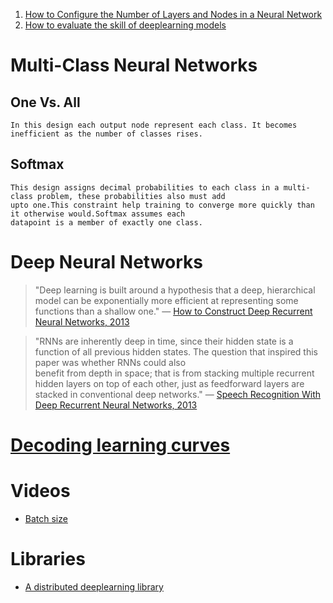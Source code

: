 1. [How to Configure the Number of Layers and Nodes in a Neural Network](https://machinelearningmastery.com/how-to-configure-the-number-of-layers-and-nodes-in-a-neural-network/)
2. [How to evaluate the skill of deeplearning models](https://machinelearningmastery.com/evaluate-skill-deep-learning-models/)


# Multi-Class Neural Networks
  ## One Vs. All
    In this design each output node represent each class. It becomes inefficient as the number of classes rises.
  ## Softmax
    This design assigns decimal probabilities to each class in a multi-class problem, these probabilities also must add
    upto one.This constraint help training to converge more quickly than it otherwise would.Softmax assumes each
    datapoint is a member of exactly one class.
    
# Deep Neural Networks
  > "Deep learning is built around a hypothesis that a deep, hierarchical model can be exponentially more efficient at representing some functions than a shallow one."
  >                                                                                                            — [How to Construct Deep Recurrent Neural Networks, 2013](https://arxiv.org/abs/1312.6026)
  
  > "RNNs are inherently deep in time, since their hidden state is a function of all previous hidden states. The question that inspired this paper was whether RNNs could also   
  > benefit from depth in space; that is from stacking multiple recurrent hidden layers on top of each other, just as feedforward layers are stacked in conventional deep
  > networks."
  >                                                                                                           — [Speech Recognition With Deep Recurrent Neural Networks, 2013](https://arxiv.org/abs/1303.5778)                                                                                                            
# [Decoding learning curves](https://machinelearningmastery.com/learning-curves-for-diagnosing-machine-learning-model-performance/)

# Videos
 - [Batch size](https://www.youtube.com/watch?v=U4WB9p6ODjM)

# Libraries
 + [A distributed deeplearning library](https://singa.apache.org/)

